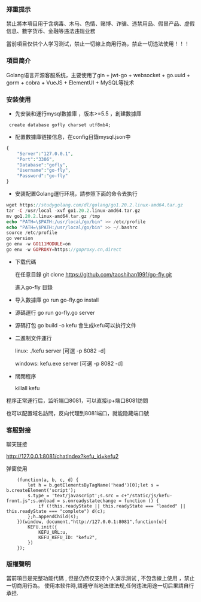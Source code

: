 ### 郑重提示
禁止將本項目用于含病毒、木马、色情、赌博、诈骗、违禁用品、假冒产品、虚假信息、數字货币、金融等违法违规业務

當前項目仅供个人学习测试，禁止一切線上商用行為，禁止一切违法使用！！！




### 項目简介

Golang语言开源客服系统，主要使用了gin + jwt-go + websocket + go.uuid + gorm + cobra + VueJS + ElementUI + MySQL等技术


### 安装使用


* 先安装和運行mysql數據庫 ，版本>=5.5 ，創建數據庫
 
```
 create database gofly charset utf8mb4;
```
   
*  配置數據庫链接信息，在config目錄mysql.json中
```php
{
	"Server":"127.0.0.1",
	"Port":"3306",
	"Database":"gofly",
	"Username":"go-fly",
	"Password":"go-fly"
}
```
* 安装配置Golang運行环境，請参照下面的命令去执行
```php
wget https://studygolang.com/dl/golang/go1.20.2.linux-amd64.tar.gz
tar -C /usr/local -xvf go1.20.2.linux-amd64.tar.gz
mv go1.20.2.linux-amd64.tar.gz /tmp
echo "PATH=\$PATH:/usr/local/go/bin" >> /etc/profile
echo "PATH=\$PATH:/usr/local/go/bin" >> ~/.bashrc
source /etc/profile
go version
go env -w GO111MODULE=on
go env -w GOPROXY=https://goproxy.cn,direct
```
* 下载代碼

    在任意目錄 git clone https://github.com/taoshihan1991/go-fly.git
    
    進入go-fly 目錄
   
* 导入數據庫 go run go-fly.go install

* 源碼運行 go run go-fly.go server

* 源碼打包 go build -o kefu  會生成kefu可以执行文件

* 二進制文件運行

   linux:   ./kefu server [可選 -p 8082 -d]
   
   windows: kefu.exe server [可選 -p 8082 -d]
   
* 關閉程序

   killall kefu


程序正常運行后，监听端口8081，可以直接ip+端口8081訪問

也可以配置域名訪問，反向代理到8081端口，就能隐藏端口號
### 客服對接
聊天链接

http://127.0.0.1:8081/chatIndex?kefu_id=kefu2

弹窗使用

```
    (function(a, b, c, d) {
        let h = b.getElementsByTagName('head')[0];let s = b.createElement('script');
        s.type = 'text/javascript';s.src = c+"/static/js/kefu-front.js";s.onload = s.onreadystatechange = function () {
            if (!this.readyState || this.readyState === "loaded" || this.readyState === "complete") d(c);
        };h.appendChild(s);
    })(window, document,"http://127.0.0.1:8081",function(u){
        KEFU.init({
            KEFU_URL:u,
            KEFU_KEFU_ID: "kefu2",
        })
    });

```
### 版權聲明

當前項目是完整功能代碼 , 但是仍然仅支持个人演示测试 , 不包含線上使用 ，禁止一切商用行為。
使用本软件時,請遵守当地法律法规,任何违法用途一切后果請自行承担.